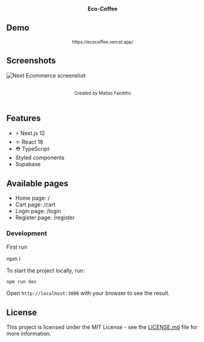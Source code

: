 
<br />

<div align="center"><strong>Eco-Coffee</strong></div>

## Demo
<div align="center">
  <sub>https://ecocoffee.vercel.app/</sub>
</div>

## Screenshots

![Next Ecommerce screenshot](https://i.ibb.co/cDg5hSp/ecommerse.png)

<br />
</div>
<div align="center">
  <sub>Created by Matias Fandiño</sub>
</div>

<br />

## Features

- ⚡️ Next.js 12
- ⚛️ React 18
- ⛑ TypeScript
- Styled components
- Supabase

## Available pages

- Home page: /
- Cart page: /cart
- Login page: /login
- Register page: /register

### Development
First run

npm i

To start the project locally, run:

```bash
npm run dev
```

Open `http://localhost:3000` with your browser to see the result.


## License

This project is licensed under the MIT License - see the [LICENSE.md](LICENSE.md) file for more information.

